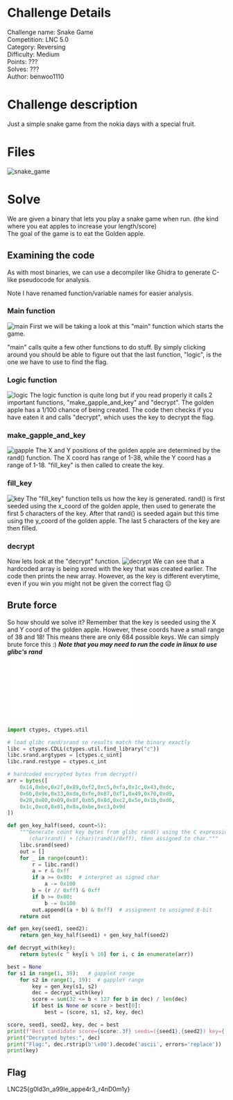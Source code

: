 # Challenge Details
Challenge name: Snake Game  
Competition: LNC 5.0  
Category: Reversing    
Difficulty: Medium  
Points: ???  
Solves: ???   
Author: benwoo1110  

# Challenge description
Just a simple snake game from the nokia days with a special fruit.

# Files
![snake_game](./snake_game)

# Solve
We are given a binary that lets you play a snake game when run. (the kind where you eat apples to increase your length/score)  
The goal of the game is to eat the Golden apple.

## Examining the code
As with most binaries, we can use a decompiler like Ghidra to generate C-like pseudocode for analysis.

Note I have renamed function/variable names for easier analysis.

### Main function
![main](/LNC%205.0/images/snake_main.png)
First we will be taking a look at this "main" function which starts the game.

"main" calls quite a few other functions to do stuff. By simply clicking around you should be able to figure out that the last function, "logic", is the one we have to use to find the flag.

### Logic function
![logic](/LNC%205.0/images/logic.png)
The logic function is quite long but if you read properly it calls 2 important functions, "make_gapple_and_key" and "decrypt".
The golden apple has a 1/100 chance of being created. The code then checks if you have eaten it and calls "decrypt", which uses the key to decrypt the flag.

### make_gapple_and_key
![gapple](/LNC%205.0/images/gapple.png)
The X and Y positions of the golden apple are determined by the rand() function. The X coord has range of 1-38, while the Y coord has a range of 1-18. "fill_key" is then called to create the key.

### fill_key
![key](/LNC%205.0/images/key.png)
The "fill_key" function tells us how the key is generated.
rand() is first seeded using the x_coord of the golden apple, then used to generate the first 5 characters of the key.
After that rand() is seeded again but this time using the y_coord of the golden apple. The last 5 characters of the key are then filled.

### decrypt
Now lets look at the "decrypt" function.
![decrypt](/LNC%205.0/images/decrypt.png)
We can see that a hardcoded array is being xored with the key that was created earlier. The code then prints the new array. However, as the key is different everytime, even if you win you might not be given the correct flag 😔

## Brute force
So how should we solve it?
Remember that the key is seeded using the X and Y coord of the golden apple. However, these coords have a small range of 38 and 18! This means there are only 684 possible keys.
We can simply brute force this :)
***Note that you may need to run the code in linux to use glibc's rand***  
![code](./snake.py)
```python
import ctypes, ctypes.util

# load glibc rand/srand so results match the binary exactly
libc = ctypes.CDLL(ctypes.util.find_library("c"))
libc.srand.argtypes = [ctypes.c_uint]
libc.rand.restype = ctypes.c_int

# hardcoded encrypted bytes from decrypt()
arr = bytes([
    0x14,0xbe,0x2f,0x89,0xf2,0xc5,0xfa,0x1c,0x43,0xdc,
    0x6b,0x9e,0x33,0xda,0xfe,0x87,0xf1,0x49,0x70,0xd9,
    0x28,0x80,0x09,0x8f,0xb5,0x8d,0xc2,0x5e,0x1b,0xd6,
    0x1c,0xc0,0x01,0x8a,0xbe,0xc3,0x9d
])

def gen_key_half(seed, count=5):
    """Generate count key bytes from glibc rand() using the C expression:
       (char)rand() + (char)(rand()/0xff), then assigned to char."""
    libc.srand(seed)
    out = []
    for _ in range(count):
        r = libc.rand()
        a = r & 0xff
        if a >= 0x80:  # interpret as signed char
            a -= 0x100
        b = (r // 0xff) & 0xff
        if b >= 0x80:
            b -= 0x100
        out.append((a + b) & 0xff)  # assignment to unsigned 8-bit
    return out

def gen_key(seed1, seed2):
    return gen_key_half(seed1) + gen_key_half(seed2)

def decrypt_with(key):
    return bytes(c ^ key[i % 10] for i, c in enumerate(arr))

best = None
for s1 in range(1, 39):   # gappleX range
    for s2 in range(1, 19):  # gappleY range
        key = gen_key(s1, s2)
        dec = decrypt_with(key)
        score = sum(32 <= b < 127 for b in dec) / len(dec)
        if best is None or score > best[0]:
            best = (score, s1, s2, key, dec)

score, seed1, seed2, key, dec = best
print(f"Best candidate score={score:.3f} seeds=({seed1},{seed2}) key={[hex(x) for x in key]}")
print("Decrypted bytes:", dec)
print("Flag:", dec.rstrip(b'\x00').decode('ascii', errors='replace'))
print(key)
```



## Flag
LNC25{g0ld3n_a99le_appe4r3_r4nD0m1y}
